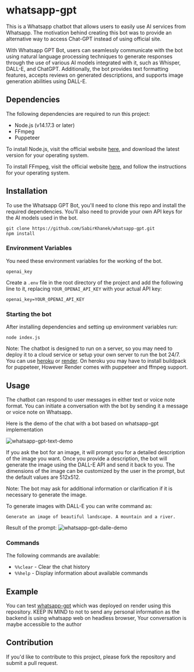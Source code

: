 
# whatsapp-gpt

This is a Whatsapp chatbot that allows users to easily use AI services from Whatsapp. The motivation behind creating this bot was to provide an alternative way to access Chat-GPT instead of using official site. 

With Whatsapp GPT Bot, users can seamlessly communicate with the bot using natural language processing techniques to generate responses through the use of various AI models integrated with it, such as Whisper, DALL-E, and ChatGPT. Additionally, the bot provides text formatting features, accepts reviews on generated descriptions, and supports image generation abilities using DALL-E. 


## Dependencies

The following dependencies are required to run this project:

- Node.js (v14.17.3 or later)
- FFmpeg
- Puppeteer

To install Node.js, visit the official website [here](https://nodejs.org/en/), and download the latest version for your operating system.

To install FFmpeg, visit the official website [here](https://ffmpeg.org/), and follow the instructions for your operating system.

## Installation
To use the Whatsapp GPT Bot, you'll need to clone this repo and install the required dependencies. You'll also need to provide your own API keys for the AI models used in the bot.

```shell
git clone https://github.com/SabirKhanek/whatsapp-gpt.git
npm install
```


### Environment Variables

You need these environment variables for the working of the bot.

`openai_key`

Create a `.env` file in the root directory of the project and add the following line to it, replacing `YOUR_OPENAI_API_KEY` with your actual API key:

``` 
openai_key=YOUR_OPENAI_API_KEY
```

### Starting the bot
After installing dependencies and setting up environment variables run:

```shell
node index.js
```

Note: The chatbot is designed to run on a server, so you may need to deploy it to a cloud service or setup your own server to run the bot 24/7. You can use [heroku](https://heroku.com) or [render](https://render.com). On heroku you may have to install buildpack for puppeteer, However Render comes with puppeteer and ffmpeg support. 


## Usage
The chatbot can respond to user messages in either text or voice note format. You can initiate a conversation with the bot by sending it a message or voice note on Whatsapp.

Here is the demo of the chat with a bot based on whatsapp-gpt implementation

![whatsapp-gpt-text-demo](https://i.ibb.co/NYHC3g4/whatsapp-gpt-text.gif)

If you ask the bot for an image, it will prompt you for a detailed description of the image you want. Once you provide a description, the bot will generate the image using the DALL-E API and send it back to you. The dimensions of the image can be customized by the user in the prompt, but the default values are 512x512. 

Note: The bot may ask for additional information or clarification if it is necessary to generate the image. 


To generate images with DALL-E you can write command as:
```whatsapp-gpt
Generate an image of beautiful landscape. A mountain and a river.
```

Result of the prompt:
![whatsapp-gpt-dalle-demo](https://i.ibb.co/W56Bj0F/whatsapp-gpt-vid.gif)


### Commands
The following commands are available:

- `%%clear` - Clear the chat history
- `%%help` - Display information about available commands

## Example
You can test [whatsapp-gpt](https://wa.me/923234311349) which was deployed on render using this repository. 
KEEP IN MIND to not to send any personal information as the backend is using whatsapp web on headless browser, Your conversation is maybe accessible to the author

## Contribution
If you'd like to contribute to this project, please fork the repository and submit a pull request. 
